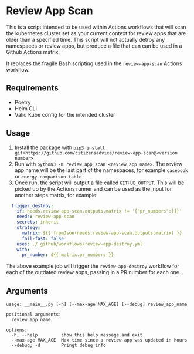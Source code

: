 # Review App Scan

This is a script intended to be used within Actions workflows that will scan the kubernetes cluster  set as your current context for review apps that are older than a specified time. This script will not actually detroy any namespaces or review apps, but produce a file that can can be used in a Github Actions matrix.

It replaces the fragile Bash scripting used in the `review-app-scan` Actions workflow.

## Requirements

- Poetry
- Helm CLI
- Valid Kube config for the intended cluster

## Usage

1. Install the package with `pip3 install git+https://github.com/citizensadvice/review-app-scan@<version number>`
2. Run with `python3 -m review_app_scan <review app name>`. The review app name will be the last part of the namespaces, for example `casebook` or `energy-comparison-table`
3. Once run, the script will output a file called `GITHUB_OUTPUT`. This will be picked up by the Actions runner and can be used as the input for another steps matrix, for example:

```yaml
  trigger_destroy:
    if: needs.review-app-scan.outputs.matrix != '{"pr_numbers":[]}'
    needs: review-app-scan
    secrets: inherit
    strategy:
      matrix: ${{ fromJson(needs.review-app-scan.outputs.matrix) }}
      fail-fast: false
    uses: ./.github/workflows/review-app-destroy.yml
    with:
      pr_number: ${{ matrix.pr_numbers }}
```

The above example job will trigger the `review-app-destroy` workflow for each of the outdated review apps, passing in a PR number for each one.

## Arguments

```text
usage: __main__.py [-h] [--max-age MAX_AGE] [--debug] review_app_name

positional arguments:
  review_app_name

options:
  -h, --help         show this help message and exit
  --max-age MAX_AGE  Max time since a review app was updated in hours
  --debug, -d        Pringt debug info
```
